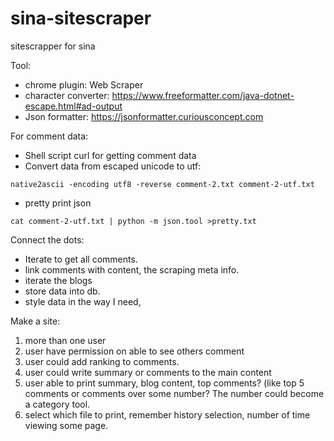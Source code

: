 # sina-sitescraper
sitescrapper for sina

Tool: 
- chrome plugin: Web Scraper
- character converter: https://www.freeformatter.com/java-dotnet-escape.html#ad-output
- Json formatter: https://jsonformatter.curiousconcept.com


For comment data: 
- Shell script curl for getting comment data
- Convert data from escaped unicode to utf: 
```
native2ascii -encoding utf8 -reverse comment-2.txt comment-2-utf.txt
```
- pretty print json 
```
cat comment-2-utf.txt | python -m json.tool >pretty.txt
```

Connect the dots: 
  - Iterate to get all comments. 
  - link comments with content, the scraping meta info. 
  - iterate the blogs
  - store data into db. 
  - style data in the way I need,
  
Make a site: 
1. more than one user
2. user have permission on able to see others comment
3. user could add ranking to comments.
4. user could write summary or comments to the main content
5. user able to print summary, blog content, top comments? (like top 5 comments or comments over some number? The number could become a category tool. 
6. select which file to print, remember history selection, number of time viewing some page. 


  
